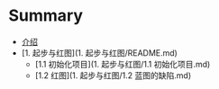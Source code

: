 # Summary

* [介绍](README.md)
* [1. 起步与红图](1. 起步与红图/README.md)
    * [1.1 初始化项目](1. 起步与红图/1.1 初始化项目.md)
    * [1.2 红图](1. 起步与红图/1.2 蓝图的缺陷.md)

